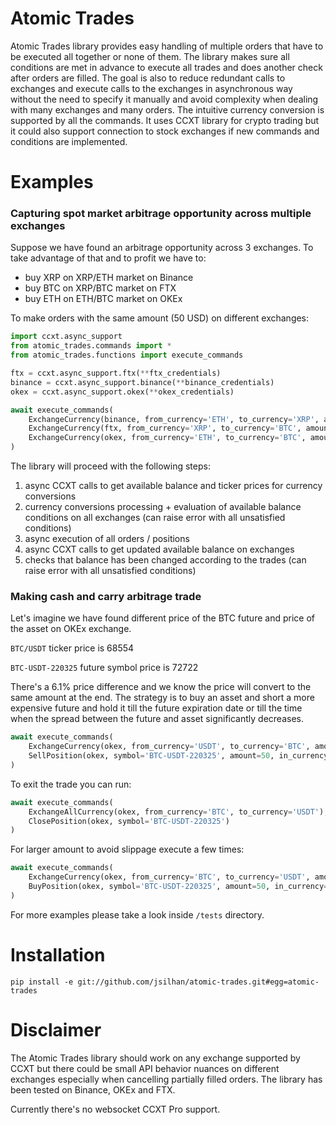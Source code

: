 # Atomic Trades

Atomic Trades library provides easy handling of multiple orders that have to be executed all together or none of them.
The library makes sure all conditions are met in advance to execute all trades and does another check after orders are filled. The goal is also to reduce redundant calls to exchanges and execute calls to the exchanges in asynchronous way without the need to specify it manually and avoid complexity when dealing with many exchanges and many orders. The intuitive currency conversion is supported by all the commands.
It uses CCXT library for crypto trading but it could also support connection to stock exchanges if new commands and conditions are implemented.


# Examples

### Capturing spot market arbitrage opportunity across multiple exchanges
Suppose we have found an arbitrage opportunity across 3 exchanges. To take advantage of that and to profit we have to:
* buy XRP on XRP/ETH market on Binance
* buy BTC on XRP/BTC market on FTX
* buy ETH on ETH/BTC market on OKEx

To make orders with the same amount (50 USD) on different exchanges:
```python
import ccxt.async_support
from atomic_trades.commands import *
from atomic_trades.functions import execute_commands

ftx = ccxt.async_support.ftx(**ftx_credentials)
binance = ccxt.async_support.binance(**binance_credentials)
okex = ccxt.async_support.okex(**okex_credentials)

await execute_commands(
    ExchangeCurrency(binance, from_currency='ETH', to_currency='XRP', amount=50, in_currency='USD'),
    ExchangeCurrency(ftx, from_currency='XRP', to_currency='BTC', amount=50, in_currency='USD'),
    ExchangeCurrency(okex, from_currency='ETH', to_currency='BTC', amount=50, in_currency='USD')
)
```

The library will proceed with the following steps:
1. async CCXT calls to get available balance and ticker prices for currency conversions
2. currency conversions processing + evaluation of available balance conditions on all exchanges (can raise error with all unsatisfied conditions)
3. async execution of all orders / positions
4. async CCXT calls to get updated available balance on exchanges
5. checks that balance has been changed according to the trades (can raise error with all unsatisfied conditions)

### Making cash and carry arbitrage trade
Let's imagine we have found different price of the BTC future and price of the asset on OKEx exchange.

`BTC/USDT` ticker price is 68554

`BTC-USDT-220325` future symbol price is 72722

There's a 6.1% price difference and we know the price will convert to the same amount at the end.
The strategy is to buy an asset and short a more expensive future and hold it till the future expiration date or till the time when the spread between the future and asset significantly decreases.

```python
await execute_commands(
    ExchangeCurrency(okex, from_currency='USDT', to_currency='BTC', amount=50, in_currency='USDT'),
    SellPosition(okex, symbol='BTC-USDT-220325', amount=50, in_currency='USD')
)
```
To exit the trade you can run:
```python
await execute_commands(
    ExchangeAllCurrency(okex, from_currency='BTC', to_currency='USDT'),
    ClosePosition(okex, symbol='BTC-USDT-220325')
)
```
For larger amount to avoid slippage execute a few times:
```python
await execute_commands(
    ExchangeCurrency(okex, from_currency='BTC', to_currency='USDT', amount=50, in_currency='USDT'),
    BuyPosition(okex, symbol='BTC-USDT-220325', amount=50, in_currency='USDT')
)
```
For more examples please take a look inside `/tests` directory.

# Installation
`pip install -e git://github.com/jsilhan/atomic-trades.git#egg=atomic-trades`


# Disclaimer
The Atomic Trades library should work on any exchange supported by CCXT but there could be small API behavior nuances on different exchanges especially when cancelling partially filled orders. The library has been tested on Binance, OKEx and FTX.

Currently there's no websocket CCXT Pro support.

